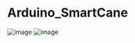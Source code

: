 # Arduino_SmartCane

![image](https://user-images.githubusercontent.com/80371412/146740120-32955ebb-646f-43bd-a3ef-3b9530a2cb64.png)
![image](https://user-images.githubusercontent.com/80371412/146740160-eebb370f-a14e-4809-95e1-feabc0756b18.png)
